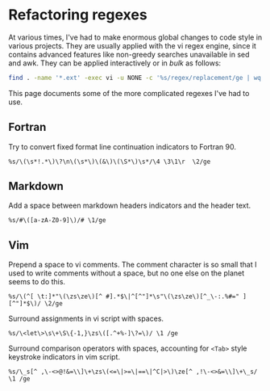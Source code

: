 Refactoring regexes
===================

At various times, I've had to make enormous global changes to code style in various
projects. They are usually applied with the vi regex engine, since it contains advanced
features like non-greedy searches unavailable in sed and awk. They can be applied
interactively or in *bulk* as follows:

```sh
find . -name '*.ext' -exec vi -u NONE -c '%s/regex/replacement/ge | wq' {} \;
```

This page documents some of the more complicated regexes I've had to use.

Fortran
-------

Try to convert fixed format line continuation indicators to Fortran 90.

```vim
%s/\(\s*!.*\)\?\n\(\s*\)\(&\)\(\S*\)\s*/\4 \3\1\r  \2/ge
```

Markdown
--------

Add a space between markdown headers indicators and the header text.
```vim
%s/#\([a-zA-Z0-9]\)/# \1/ge
```
Vim
---

Prepend a space to vi comments. The comment character is so small that I used to write comments without a space, but no one else on the planet seems to do this.
```vim
%s/\(^[ \t:]*"\(\zs\ze\)[^ #].*$\|^[^"]*\s"\(\zs\ze\)[^_\-:.%#=" ][^"]*$\)/ \2/ge
```

Surround assignments in vi script with spaces.
```vim
%s/\<let\>\s\+\S\{-1,}\zs\([.^+%-]\?=\)/ \1 /ge
```

Surround comparison operators with spaces, accounting for `<Tab>` style keystroke indicators in vim script.
```vim
%s/\_s[^ ,\-<>@!&=\\]\+\zs\(<=\|>=\|==\|^C|>\)\ze[^ ,!\-<>&=\\]\+\_s/ \1 /ge
```
